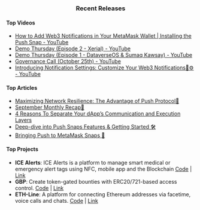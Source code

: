 <h3 align="center">Recent Releases</h3>

#### Top Videos
- [How to Add Web3 Notifications in Your MetaMask Wallet | Installing the Push Snap - YouTube](https://www.youtube.com/watch?v=LjPxKoYLiGs)
- [Demo Thursday (Episode 2 - Xerial) - YouTube](https://www.youtube.com/watch?v=ntS6xIIEDiI)
- [Demo Thursday (Episode 1 - DataverseOS & Sumaq Kawsay) - YouTube](https://www.youtube.com/watch?v=DzkUhlD46Wk)
- [Governance Call (October 25th) - YouTube](https://www.youtube.com/watch?v=neVpEjTrxeU)
- [Introducing Notification Settings: Customize Your Web3 Notifications🔔⚙️ - YouTube](https://www.youtube.com/watch?v=XDJFnfzVxsQ)
#### Top Articles
- [Maximizing Network Resilience: The Advantage of Push Protocol🔔](https://medium.com/push-protocol/maximizing-network-resilience-the-advantage-of-push-protocol-88e14e76151b?source=collection_home---4------0-----------------------)
- [September Monthly Recap🍁](https://medium.com/push-protocol/september-monthly-recap-d2094d7dface?source=collection_home---4------1-----------------------)
- [4 Reasons To Separate Your dApp’s Communication and Execution Layers](https://medium.com/push-protocol/4-reasons-to-separate-your-dapps-communication-and-execution-layers-74b035bbaa4b?source=collection_home---4------2-----------------------)
- [Deep-dive into Push Snaps Features & Getting Started 🛠️](https://medium.com/push-protocol/deep-dive-into-push-snaps-features-getting-started-%EF%B8%8F-86b6133e763?source=collection_home---4------3-----------------------)
- [Bringing Push to MetaMask Snaps 🔔](https://medium.com/push-protocol/bringing-push-to-metamask-snaps-fc780fec004b?source=collection_home---4------4-----------------------)
#### Top Projects
- **ICE Alerts**: ICE Alerts is a platform to manage smart medical or emergency alert tags using NFC, mobile app and the Blockchain [Code](https://github.com/dominichackett/icealerts) | [Link](https://ethglobal.com/showcase/ice-alerts-49tib)
- **GBP**: Create token-gated bounties with ERC20/721-based access control. [Code](https://github.com/0xDaenerys/gated-bounty-protocol) | [Link](https://ethglobal.com/showcase/gbp-pco19)
- **ETH-Line**: A platform for connecting Ethereum addresses via facetime, voice calls and chats. [Code](https://github.com/githubotoro/eth-online-2023) | [Link](https://ethglobal.com/showcase/eth-line-ygmy8)
